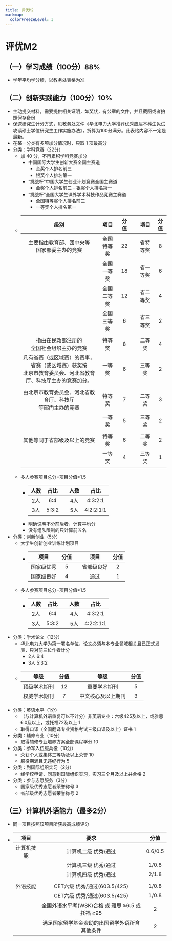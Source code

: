 ```yaml
---
title: 评优M2
markmap:
  colorFreezeLevel: 3
---
```

# 评优M2
## （一）学习成绩（100分）88% 
  - 学年平均学分绩，以教务处表格为准 
## （二）创新实践能力（100分）10% 
  - 主动提交材料，需要提供相关证明，如奖状，有公章的文件，并且截图或者拍照保存备份 
  - 保送研究生计分方式，见教务处文件《华北电力大学推荐优秀应届本科生免试攻读硕士学位研究生工作实施办法》，折算为100分满分。此表格内容不一定是最新。 
  - 在某一分类有多项加分情况时，只取 1 项最高分
  - 分类：学科竞赛（22分）  
    - 加 40 分，不再累积学科竞赛加分 
      - 中国国际大学生创新大赛全国主赛道 
        - 金奖个人排名前三 
        - 银奖个人排名第一 
      - “挑战杯”中国大学生创业计划竞赛全国主赛道 
        - 金奖个人排名前三 - 银奖个人排名第一 
      - “挑战杯”全国大学生课外学术科技作品竞赛主赛道 
        - 全国特等奖个人排名前三 
        - 一等奖个人排名第一 
    - |级别|项目|分值||项目|分值|
      |:---:|:---:|:---:|---|:---:|:---:|
      |主要指由教育部、团中央等</br>国家部委主办的竞赛|全国特等奖|22||省特等奖|8|
      ||全国一等奖|18||省一等奖|6|
      ||全国二等奖|12||省二等奖|4|
      ||全国三等奖|6||省三等奖|2|
      |||||||
      |指由在民政部注册的</br>全国社会组织主办的竞赛|特等奖|8||二等奖|4|
      |凡有省赛（或区域赛）的赛事，省赛（或区域赛）获奖按</br>北京市教育委员会、河北省教育厅、科技厅主办的竞赛加分。|一等奖|6||三等奖|2|
      |||||||
      |由北京市教育委员会、河北省教育厅、科技厅</br>等部门主办的竞赛|特等奖|7||二等奖|3|
      ||一等奖|5||三等奖|2|
      |||||||
      |其他等同于省部级及以上的竞赛|特等奖|6||二等奖|2|
      ||一等奖|4||三等奖|1|
      |||||||
    - 多人参赛项目总分=项目分值*1.5 
      - |人数|占比||人数|占比|
        |:---:|:---:|---|:---:|:---:|
        |2人|6:4||4人|4:3:2:1|
        |3人|5:3:2||5人|4:2:2:1:1|
      - 明确说明不分前后者，计算平均分 
      - 没有组队限制的只计算前五名 
  - 分类：创新创业（5分） 
    - 大学生创新创业训练计划项目 
      - |项目|分值||项目|分值|
        |:---:|:---:|---|:---:|:---:|
        |国家级优秀|5||省部级良好|2|
        |国家级良好|4||通过|1|
    - 多人参赛项目总分=项目分值*1.5 
      - |人数|占比||人数|占比|
        |:---:|:---:|---|:---:|:---:|
        |2人|6:4||4人|4:3:2:1 |
        |3人|5:3:2||5人|4:2:2:1:1|
  - 分类：学术论文（12分） 
    - 华北电力大学为第一署名单位，论文必须与本专业领域相关且已正式发表，只对前三位作者计分 
      - 2人 6:4 
      - 3人 5:3:2 
    - |等级|分值||等级|分值|
      |:---:|:---:|---|:---:|:---:|
      |顶级学术期刊|12||重要学术期刊|5|
      |权威学术期刊|7||中文核心及以上期刊|3|
  - 分类：英语水平（1分） 
    - （与计算机外语重复可以不计分）非英语专业：六级425及以上，或雅思6.0及以上，或托福72及以上 1 
    - 取得口译（全国翻译专业资格考试三级口译及以上）证书 1 
  - 分类：辅修专业（10分） 
    - 取得辅修专业培养方案全部课程学分 10 
  - 分类：参军入伍服兵役（10分） 
    - 荣获个人或集体三等功及以上荣誉 10 
    - 服役期满且无违纪行为 5 
  - 分类：到国际组织实习（2分） 
    - 经学校申请、同意到国际组织实习，实习三个月及以上并合格 2 
  - 分类：参与志愿服务（3分） 
    - 国家级优秀志愿者荣誉称号 3 
    - 省部级优秀志愿者荣誉称号 2 
## （三）计算机外语能力（最多2分） 
  - 同一项目按照该项目所获最高成绩评分
  - |项目|要求|分值|
    |:---:|:---:|:---:|
    |计算机技能|计算机二级 优秀/通过|0.6/0.5|
    ||计算机三级 优秀/通过|1/0.8|
    ||计算机四级 优秀/通过|2/1.8|
    || 
    |外语技能|CET六级 优秀/通过(603.5/425)|1/0.8|
    ||CET六级 优秀/通过(603.5/425)|1/0.8|
    ||全国外语水平考(WSK)合格 或 雅思 ≥6.5 或 托福 ≥95| 2 |
    ||满足国家留学基金资助的出国留学外语所含其他条件 |2|